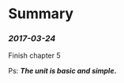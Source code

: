 Summary
===========================


### *2017-03-24*

Finish chapter 5

Ps: __*The unit is basic and simple*.__	

